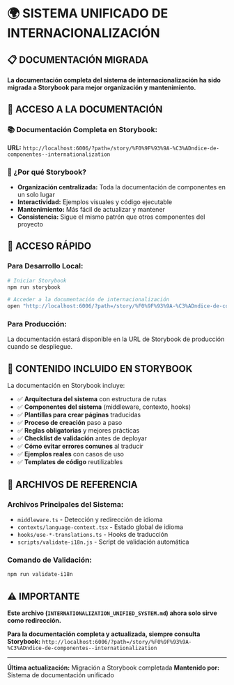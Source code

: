 # 🌍 SISTEMA UNIFICADO DE INTERNACIONALIZACIÓN

## 📋 **DOCUMENTACIÓN MIGRADA**

**La documentación completa del sistema de internacionalización ha sido migrada a Storybook para mejor organización y mantenimiento.**

## 🔗 **ACCESO A LA DOCUMENTACIÓN**

### **📚 Documentación Completa en Storybook:**
**URL:** `http://localhost:6006/?path=/story/%F0%9F%93%9A-%C3%ADndice-de-componentes--internationalization`

### **🎯 ¿Por qué Storybook?**
- **Organización centralizada:** Toda la documentación de componentes en un solo lugar
- **Interactividad:** Ejemplos visuales y código ejecutable
- **Mantenimiento:** Más fácil de actualizar y mantener
- **Consistencia:** Sigue el mismo patrón que otros componentes del proyecto

## 🚀 **ACCESO RÁPIDO**

### **Para Desarrollo Local:**
```bash
# Iniciar Storybook
npm run storybook

# Acceder a la documentación de internacionalización
open "http://localhost:6006/?path=/story/%F0%9F%93%9A-%C3%ADndice-de-componentes--internationalization"
```

### **Para Producción:**
La documentación estará disponible en la URL de Storybook de producción cuando se despliegue.

## 📖 **CONTENIDO INCLUIDO EN STORYBOOK**

La documentación en Storybook incluye:

- ✅ **Arquitectura del sistema** con estructura de rutas
- ✅ **Componentes del sistema** (middleware, contexto, hooks)
- ✅ **Plantillas para crear páginas** traducidas
- ✅ **Proceso de creación** paso a paso
- ✅ **Reglas obligatorias** y mejores prácticas
- ✅ **Checklist de validación** antes de deployar
- ✅ **Cómo evitar errores comunes** al traducir
- ✅ **Ejemplos reales** con casos de uso
- ✅ **Templates de código** reutilizables

## 🔧 **ARCHIVOS DE REFERENCIA**

### **Archivos Principales del Sistema:**
- `middleware.ts` - Detección y redirección de idioma
- `contexts/language-context.tsx` - Estado global de idioma
- `hooks/use-*-translations.ts` - Hooks de traducción
- `scripts/validate-i18n.js` - Script de validación automática

### **Comando de Validación:**
```bash
npm run validate-i18n
```

## ⚠️ **IMPORTANTE**

**Este archivo (`INTERNATIONALIZATION_UNIFIED_SYSTEM.md`) ahora solo sirve como redirección.**

**Para la documentación completa y actualizada, siempre consulta Storybook:**
`http://localhost:6006/?path=/story/%F0%9F%93%9A-%C3%ADndice-de-componentes--internationalization`

---

**Última actualización:** Migración a Storybook completada
**Mantenido por:** Sistema de documentación unificado
